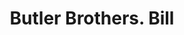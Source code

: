---
doi: 10.7916/D86T1ZP3
date_other: '1909'
date_other_textual: '1909'
form: printed ephemera
genre:
- Invoices
name:
- Butler Brothers
object_in_context_url: https://biggert.cul.columbia.edu/items/view/ave_biggert_00165
subject_hierarchical_geographic:
- Chicago, Illinois, United States
subject_name:
- Butler Brothers
title: Butler Brothers. Bill
sort_title: Butler Brothers. Bill
call_number: ave_biggert_00165
coordinates:
- 41.83694444444445,-87.68472222222222
pid: ave_biggert_00165
identifiers: ave_biggert_00165
thumbnail: https://derivativo-1.library.columbia.edu/iiif/2/ldpd:345235/full/!256,256/0/native.jpg
permalink: "/biggert/ave_biggert_00165/"
layout: iiif-image-page
---